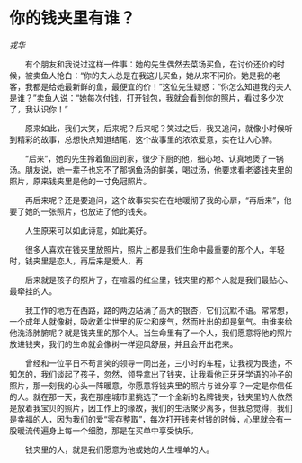 # 你的钱夹里有谁？

*戎华*

　　有个朋友和我说过这样一件事：她的先生偶然去菜场买鱼，在讨价还价的时候，被卖鱼人抢白：“你的夫人总是在我这儿买鱼，她从来不问价。她是我的老客，我都是给她最新鲜的鱼，最便宜的价！”这位先生疑惑：“你怎么知道我的夫人是谁？”卖鱼人说：“她每次付钱，打开钱包，我就会看到你的照片，看过多少次了，我认识你！”

　　原来如此，我们大笑，后来呢？后来呢？笑过之后，我又追问，就像小时候听到精彩的故事，总想快点知道结尾，这个故事里的浓浓爱意，实在让人心醉。

　　“后来”，她的先生拎着鱼回到家，很少下厨的他，细心地、认真地煲了一锅汤。朋友说，她一辈子也忘不了那锅鱼汤的鲜美，喝过汤，他要求看老婆钱夹里的照片，原来钱夹里是他的一寸免冠照片。

　　再后来呢？还是要追问，这个故事实实在在地暖彻了我的心扉，“再后来”，他要了她的一张照片，也放进了他的钱夹。

　　人生原来可以如此诗意，如此美好。

　　很多人喜欢在钱夹里放照片，照片上都是我们生命中最重要的那个人，年轻时，钱夹里是恋人，再后来是爱人，再

　　后来就是孩子的照片了，在喧嚣的红尘里，钱夹里的那个人就是我们最贴心、最牵挂的人。

　　我工作的地方在西路，路的两边站满了高大的银杏，它们沉默不语。常常想，一个成年人就像树，吸收着尘世里的灰尘和废气，然而吐出的却是氧气。由谁来给他洗涤肺腑呢？就是钱夹里的那个人。当生命里有了一个人，我们愿意将他的照片放进钱夹，我们的生命就会像树一样迎风舒展，并且会开出花来。

　　曾经和一位平日不苟言笑的领导一同出差，三小时的车程，让我视为畏途，不知怎的，我们谈起了孩子，忽然，领导拿出了钱夹，让我看他正牙牙学语的孙子的照片，那一刻我的心头一阵暖意，你愿意将钱夹里的照片与谁分享？一定是你信任的人。就在那一天，我在那座城市里挑选了一个全新的名牌钱夹，钱夹里的人依然是放着我宝贝的照片，因工作上的缘故，我们的生活聚少离多，但我总觉得，我们是幸福的人，因为我们的爱“零存整取”，每次打开钱夹付钱的时候，心里就会有一股暖流传遍身上每一个细胞，那是在买单中享受快乐。

　　钱夹里的人，就是我们愿意为他或她的人生埋单的人。